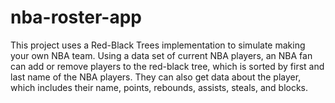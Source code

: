 # nba-roster-app
 
This project uses a Red-Black Trees implementation to simulate making your own NBA team. Using a data set of current NBA players, an NBA fan can add or remove players to the red-black tree, which is sorted by first and last name of the NBA players. They can also get data about the player, which includes their name, points, rebounds, assists, steals, and blocks. 
